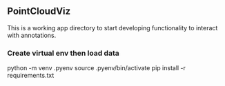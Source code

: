 ## PointCloudViz

This is a working app directory to start developing functionality to interact with annotations.


### Create virtual env then load data

python -m venv .pyenv
source .pyenv/bin/activate
pip install -r requirements.txt
